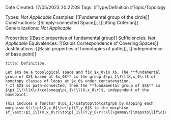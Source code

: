 <div class="topSpace"></div>

Date Created: 17/05/2023 20:22:08
Tags: #Type/Definition #Topic/Topology

Types: _Not Applicable_
Examples: [[Fundamental group of the circle]]
Constructions: [[Simply-connected Space]], [[Lifting Criterion]]
Generalizations: _Not Applicable_

Properties: [[Basic properties of fundamental group]]
Sufficiencies: _Not Applicable_
Equivalences: [[Galois Correspondence of Covering Spaces]]
Justifications: [[Basic properties of homotopies of paths]], [[Independence of base point]]

``` ad-Definition
title: Definition.

Let $X$ be a topological space and fix $x_0\in X$. The **fundamental group of $X$ based at $x_0$** is the group $\pi_1\!\l(X,x_0\r)$ of homotopy classes of loops at $x_0$ under concatenation.
* If $X$ is path-connected, then the **fundamental group of $X$** is $\pi_1\!\l(X\r)\coloneqq\pi_1\!\l(X,x_0\r)$, independent of the basepoint.

This induces a functor $\pi_1:\catptop\to\catgrp$ by mapping each morphism $f:\tpl{X,x_0}\to\tpl{Y,y_0}$ to the morphism $f_\ast:\pi_1\l(X,x_0\r)\to\pi_1\l(Y,y_0\r):\l[\gamma\r]\mapsto\l[f\circ\gamma\r]$.

```
